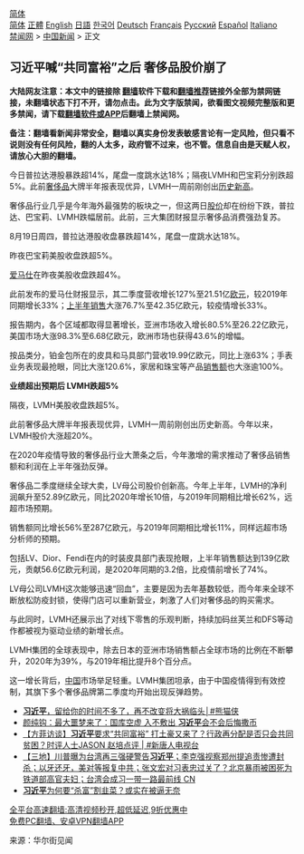  <!-- 面包屑导航 --> <div class="breadcrumb"><!-- GTranslate: https://gtranslate.io/ -->  <div class="switcher notranslate">  <div class="selected">  <a href="#" onclick="return false;"> 简体</a>  </div>  <div class="option">  <a href="https://www.bannedbook.org" onclick="doGTranslate('zh-CN|zh-CN');jQuery('div.switcher div.selected a').html(jQuery(this).html());return false;" title="简体中文" class="nturl selected"> 简体</a>  <a href="https://www.bannedbook.org/zh-tw/" onclick="doGTranslate('zh-CN|zh-TW');jQuery('div.switcher div.selected a').html(jQuery(this).html());return false;" title="繁體中文" class="nturl"> 正體</a>  <a href="https://www.bannedbook.org/en/" onclick="doGTranslate('zh-CN|en');jQuery('div.switcher div.selected a').html(jQuery(this).html());return false;" title="English" class="nturl"> English</a>  <a href="https://www.bannedbook.org/ja/" onclick="doGTranslate('zh-CN|ja');jQuery('div.switcher div.selected a').html(jQuery(this).html());return false;" title="日本語" class="nturl"> 日語</a>  <a href="https://www.bannedbook.org/ko/" onclick="doGTranslate('zh-CN|ko');jQuery('div.switcher div.selected a').html(jQuery(this).html());return false;" title="한국어" class="nturl"> 한국어</a>  <a href="https://www.bannedbook.org/de/" onclick="doGTranslate('zh-CN|de');jQuery('div.switcher div.selected a').html(jQuery(this).html());return false;" title="Deutsch" class="nturl"> Deutsch</a>  <a href="https://www.bannedbook.org/fr/" onclick="doGTranslate('zh-CN|fr');jQuery('div.switcher div.selected a').html(jQuery(this).html());return false;" title="Français" class="nturl"> Français</a>  <a href="https://www.bannedbook.org/ru/" onclick="doGTranslate('zh-CN|ru');jQuery('div.switcher div.selected a').html(jQuery(this).html());return false;" title="Русский" class="nturl"> Русский</a>  <a href="https://www.bannedbook.org/es/" onclick="doGTranslate('zh-CN|es');jQuery('div.switcher div.selected a').html(jQuery(this).html());return false;" title="Español" class="nturl"> Español</a>  <a href="https://www.bannedbook.org/it/" onclick="doGTranslate('zh-CN|it');jQuery('div.switcher div.selected a').html(jQuery(this).html());return false;" title="Italiano" class="nturl"> Italiano</a>  </div>  </div>      <div class='breadcrumb-sub'><!-- Breadcrumb NavXT 6.3.0 --> <a href="https://www.bannedbook.org/" class="home">禁闻网</a> &gt; <a href="https://www.bannedbook.org/bnews/cnnews/" class="category">中国新闻</a> &gt; 正文</div></div><h2>习近平喊“共同富裕”之后 奢侈品股价崩了</h2> <p class="notice"><b>大陆网友注意：本文中的链接除 <a href="https://github.com/bannedbook/fanqiang" >翻墙</a>软件下载和<a href="https://github.com/killgcd/justmysocks/blob/master/README.md">翻墙推荐</a>链接外全部为禁网链接，未翻墙状态下打不开，请勿点击。此为文字版禁闻，欲看图文视频完整版和更多禁闻，请下载<a href="https://github.com/bannedbook/fanqiang">翻墙软件或APP</a>后翻墙上禁闻网。</p><p>备注：翻墙看新闻非常安全，翻墙以真实身份发表敏感言论有一定风险，但只看不说则没有任何风险，翻的人太多，政府管不过来，也不管。信息自由是天赋人权，请放心大胆的翻墙。</b></p>  <div class="entry"> <p id="summary">今日普拉达港股暴跌超14%，尾盘一度跳水达18%；隔夜LVMH和巴宝莉分别跌超5%。此前<a href="https://www.bannedbook.org/bnews/tag/%e5%a5%a2%e4%be%88%e5%93%81/" class="st_tag internal_tag" rel="tag" title="标签 奢侈品 下的日志">奢侈品</a>大牌半年报表现优异，LVMH一周前刚创出<a href="https://www.bannedbook.org/bnews/tag/%E5%8E%86%E5%8F%B2%E6%96%B0%E9%AB%98/" class="st_tag internal_tag" rel="tag" title="标签 历史新高 下的日志">历史新高</a>。</p> <p id="conimg">奢侈品行业几乎是今年海外最强势的板块之一，但这两日<a href="https://www.bannedbook.org/bnews/tag/%E8%82%A1%E4%BB%B7/" class="st_tag internal_tag" rel="tag" title="标签 股价 下的日志">股价</a>却在纷纷下跌，普拉达、巴宝莉、LVMH跌幅居前。此前，三大集团财报显示奢侈品消费强劲复苏。</p> <p>8月19日周四，普拉达港股收盘暴跌超14%，尾盘一度跳水达18%。</p> <p>昨夜巴宝莉美股收盘跌超5%。</p> <p><a href="https://www.bannedbook.org/bnews/tag/%E7%88%B1%E9%A9%AC%E4%BB%95/" class="st_tag internal_tag" rel="tag" title="标签 爱马仕 下的日志">爱马仕</a>在昨夜美股收盘跌超4%。</p>  <p>此前发布的爱马仕财报显示，其二季度营收增长127%至21.51亿<a href="https://www.bannedbook.org/bnews/tag/%e6%ac%a7%e5%85%83/" class="st_tag internal_tag" rel="tag" title="标签 欧元 下的日志">欧元</a>，较2019年同期增长33%；<a href="https://www.bannedbook.org/bnews/tag/%E4%B8%8A%E5%8D%8A%E5%B9%B4/" class="st_tag internal_tag" rel="tag" title="标签 上半年 下的日志">上半年</a><a href="https://www.bannedbook.org/bnews/tag/%E9%94%80%E5%94%AE/" class="st_tag internal_tag" rel="tag" title="标签 销售 下的日志">销售</a>大涨76.7%至42.35亿欧元，较疫情增长33%。</p> <p>报告期内，各个区域都取得显著增长，亚洲市场收入增长80.5%至26.22亿欧元，美国市场大涨98.3%至6.68亿欧元，欧洲市场也获得43.6%的增幅。</p> <p>按品类分，铂金包所在的皮具和马具部门营收19.99亿欧元，同比上涨63%；手表业务表现最抢眼，同比大涨120.6%，家居和珠宝等产品<a href="https://www.bannedbook.org/bnews/tag/%E9%94%80%E5%94%AE%E9%A2%9D/" class="st_tag internal_tag" rel="tag" title="标签 销售额 下的日志">销售额</a>也大涨逾100%。</p> <p><strong>业绩超出预期后 LVMH跌超5%</strong></p> <p>隔夜，LVMH美股收盘跌超5%。</p>  <p>此前奢侈品大牌半年报表现优异，LVMH一周前刚创出历史新高。今年以来，LVMH股价大涨超20%。</p> <p>在2020年疫情导致的奢侈品行业大萧条之后，今年激增的需求推动了奢侈品销售额和利润在上半年强劲反弹。</p> <p>奢侈品二季度继续全球大卖，LV母公司股价创新高。今年上半年，LVMH的净利润飙升至52.89亿欧元，同比2020年增长10倍，与2019年同期相比增长62%，远超市场预期。</p> <p>销售额同比增长56%至287亿欧元，与2019年同期相比增长11%，同样远超市场分析师的预期。</p> <p>包括LV、Dior、Fendi在内的时装皮具部门表现抢眼，上半年销售额达到139亿欧元，贡献56.6亿欧元利润，是2020年同期的3.2倍，比疫情前增长了74%。</p>  <p>LV母公司LVMH这次能够迅速“回血”，主要是因为去年基数较低，而今年来全球不断放松防疫封锁，使得门店可以重新营业，刺激了人们对奢侈品的购买需求。</p> <p>与此同时，LVMH还展示出了对线下零售的乐观判断，持续加码丝芙兰和DFS等动作都被视为驱动业绩的新增长点。</p> <p>LVMH集团的全球表现中，除去日本的亚洲市场销售额占全球市场的比例在不断攀升，2020年为39%，与2019年相比提升8个百分点。</p> <p>这一增长背后，<span class='wp_keywordlink_affiliate'><a href="https://www.bannedbook.org/" title="中国" target="_blank">中国</a></span>市场举足轻重。LVMH集团坦承，由于中国疫情得到有效控制，其旗下多个奢侈品牌第二季度均开始出现反弹趋势。</p> <ul class='op-related-articles' title='相关阅读'> <li><a href='https://www.bannedbook.org/bnews/comments/20210820/1609593.html' target='_blank'><b>习近平</b>，留给你的时间不多了，再不改变将大祸临头│#熊猫侠</a></li> <li><a href='https://www.bannedbook.org/bnews/comments/20210820/1609592.html' target='_blank'>颜纯钩：最大噩梦来了：国库空虚 入不敷出 <b>习近平</b>会不会后悔撒币</a></li> <li><a href='https://www.bannedbook.org/bnews/bannedvideo/20210820/1609558.html' target='_blank'>【方菲访谈】<b>习近平</b>要求“共同富裕” 打土豪又来了？行政再分配是否只会共同贫困？时评人士JASON 赵培点评  | #新唐人电视台</a></li> <li><a href='https://www.bannedbook.org/bnews/bannedvideo/20210820/1609549.html' target='_blank'>【三地】川普曝为台湾再三强硬警告<b>习近平</b>；李克强视察郑州提追责惨遭封杀；以牙还牙，美对等报复中共；张文宏对习表忠过关了？北京暴雨被困死为铁道部高官夫妇；台湾会成习一带一路最前线 CN</a></li> <li><a href='https://www.bannedbook.org/bnews/finance/20210820/1609469.html' target='_blank'><b>习近平</b>为何要“杀富”割韭菜？或实在被逼无奈</a></li> </ul> <p class="texttj"> <a href="https://github.com/bannedbook/fanqiang/wiki/V2ray%E6%9C%BA%E5%9C%BA" target="_blank">全平台高速翻墙:高清视频秒开,超低延迟,9折优惠中</a><br/> <a href="https://github.com/bannedbook/fanqiang/wiki/%E7%A6%81%E9%97%BB%E7%BD%91%E5%AE%89%E5%8D%93%E7%BF%BB%E5%A2%99%E6%96%B0%E9%97%BBAPP" target="_blank">免费PC翻墙、安卓VPN翻墙APP</a></p> <p> 来源：华尔街见闻 </p><a name='sharetosocial'></a>  <div style="margin-bottom:5px;padding-bottom:5px;clear:both"> <div id="archive-pix-1" class="banner-ads"> <!-- AuctionX Display platform tag START --> <div id="26318x728x90x621x_ADSLOT2" clicktrack="%%CLICK_URL_ESC%%"></div> <!-- AuctionX Display platform tag END --> </div> <div id="archive-pix-2" class="banner-ads"> <!-- AuctionX Display platform tag START --> <div id="26315x300x250x621x_ADSLOT2" clicktrack="%%CLICK_URL_ESC%%"></div> <!-- AuctionX Display platform tag END --> </div> </div>  <div id="archive-pix-1" class="banner-ads"> <!-- AuctionX Display platform tag START --> <div id="26318x728x90x621x_ADSLOT3" clicktrack="%%CLICK_URL_ESC%%"></div> <!-- AuctionX Display platform tag END --> </div> </div><!--END ENTRY--> 